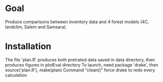 # Goal
Produce comparisons between inventory data and 4 forest models (4C, landclim, Salem and Samsara).


# Installation
The file 'plan.R' produces both pretrated data saved in data directory, then produces figures in plotEval directory
To launch, need package 'drake', then source('plan.R'), make(plan)
Command "clean()" force drake to redo every calculation
 


# 

